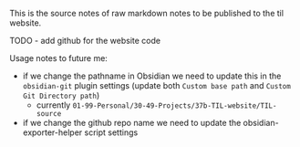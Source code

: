 This is the source notes of raw markdown notes to be published to the til website.

TODO - add github for the website code

Usage notes to future me:
- if we change the pathname in Obsidian we need to update this in the `obsidian-git` plugin settings (update both `Custom base path` and `Custom Git Directory path`)
	- currently `01-99-Personal/30-49-Projects/37b-TIL-website/TIL-source`
 - if we change the github repo name we need to update the obsidian-exporter-helper script settings